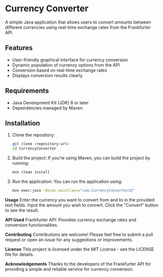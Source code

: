 # Currency Converter

A simple Java application that allows users to convert amounts between different currencies using real-time exchange rates from the Frankfurter API.

## Features
- User-friendly graphical interface for currency conversion
- Dynamic population of currency options from the API
- Conversion based on real-time exchange rates
- Displays conversion results clearly

## Requirements
- Java Development Kit (JDK) 8 or later
- Dependencies managed by Maven

## Installation
1. Clone the repository:
   ```bash
   git clone <repository-url>
   cd CurrencyConverter
2. Build the project: If you're using Maven, you can build the project by running:
   ```bash
   mvn clean install
3. Run the application: You can run the application using:
   ```bash
   mvn exec:java -Dexec.mainClass="com.CurrencyConverterUI"

**Usage**
Enter the currency you want to convert from and to in the provided text fields.
Input the amount you wish to convert.
Click the "Convert" button to see the result.

**API Used**
Frankfurter API: Provides currency exchange rates and conversion functionalities.

**Contributing**
Contributions are welcome! Please feel free to submit a pull request or open an issue for any suggestions or improvements.

**License**
This project is licensed under the MIT License - see the LICENSE file for details.

**Acknowledgements**
Thanks to the developers of the Frankfurter API for providing a simple and reliable service for currency conversion.

